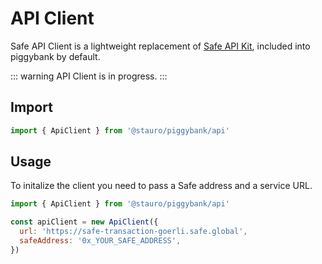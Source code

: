 # API Client

Safe API Client is a lightweight replacement of [Safe API Kit](https://docs.safe.global/safe-core-aa-sdk/api-kit), included into piggybank by default.

::: warning
API Client is in progress.
:::

## Import

```js
import { ApiClient } from '@stauro/piggybank/api'
```

## Usage

To initalize the client you need to pass a Safe address and a service URL.

```js
import { ApiClient } from '@stauro/piggybank/api'

const apiClient = new ApiClient({
  url: 'https://safe-transaction-goerli.safe.global',
  safeAddress: '0x_YOUR_SAFE_ADDRESS',
})
```
